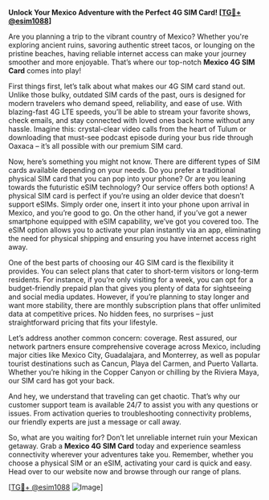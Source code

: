 **Unlock Your Mexico Adventure with the Perfect 4G SIM Card! [[TG💪+ @esim1088](https://t.me/s/esim1088)]**

Are you planning a trip to the vibrant country of Mexico? Whether you're exploring ancient ruins, savoring authentic street tacos, or lounging on the pristine beaches, having reliable internet access can make your journey smoother and more enjoyable. That’s where our top-notch **Mexico 4G SIM Card** comes into play!

First things first, let’s talk about what makes our 4G SIM card stand out. Unlike those bulky, outdated SIM cards of the past, ours is designed for modern travelers who demand speed, reliability, and ease of use. With blazing-fast 4G LTE speeds, you’ll be able to stream your favorite shows, check emails, and stay connected with loved ones back home without any hassle. Imagine this: crystal-clear video calls from the heart of Tulum or downloading that must-see podcast episode during your bus ride through Oaxaca – it’s all possible with our premium SIM card.

Now, here’s something you might not know. There are different types of SIM cards available depending on your needs. Do you prefer a traditional physical SIM card that you can pop into your phone? Or are you leaning towards the futuristic eSIM technology? Our service offers both options! A physical SIM card is perfect if you’re using an older device that doesn’t support eSIMs. Simply order one, insert it into your phone upon arrival in Mexico, and you’re good to go. On the other hand, if you’ve got a newer smartphone equipped with eSIM capability, we’ve got you covered too. The eSIM option allows you to activate your plan instantly via an app, eliminating the need for physical shipping and ensuring you have internet access right away.

One of the best parts of choosing our 4G SIM card is the flexibility it provides. You can select plans that cater to short-term visitors or long-term residents. For instance, if you’re only visiting for a week, you can opt for a budget-friendly prepaid plan that gives you plenty of data for sightseeing and social media updates. However, if you’re planning to stay longer and want more stability, there are monthly subscription plans that offer unlimited data at competitive prices. No hidden fees, no surprises – just straightforward pricing that fits your lifestyle.

Let’s address another common concern: coverage. Rest assured, our network partners ensure comprehensive coverage across Mexico, including major cities like Mexico City, Guadalajara, and Monterrey, as well as popular tourist destinations such as Cancun, Playa del Carmen, and Puerto Vallarta. Whether you’re hiking in the Copper Canyon or chilling by the Riviera Maya, our SIM card has got your back.

And hey, we understand that traveling can get chaotic. That’s why our customer support team is available 24/7 to assist you with any questions or issues. From activation queries to troubleshooting connectivity problems, our friendly experts are just a message or call away.

So, what are you waiting for? Don’t let unreliable internet ruin your Mexican getaway. Grab a **Mexico 4G SIM Card** today and experience seamless connectivity wherever your adventures take you. Remember, whether you choose a physical SIM or an eSIM, activating your card is quick and easy. Head over to our website now and browse through our range of plans. 

[[TG💪+ @esim1088](https://t.me/s/esim1088) ![Image](https://i.postimg.cc/Y0z9fWf4/image.png)]